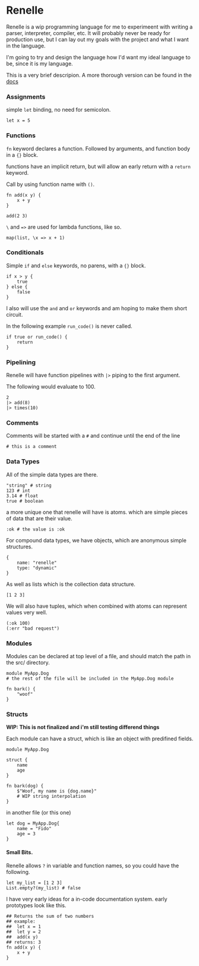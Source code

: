 # Renelle

Renelle is a wip programming language for me to experimeent with writing a parser, interpreter, compiler, etc. It will probably never be ready for production use, but I can lay out my goals with the project and what I want in the language.

I'm going to try and design the language how I'd want my ideal language to be, since it is my language.

This is a very brief descripion. A more thorough version can be found in the [docs](http://docs.renelle.org)

### Assignments
simple `let` binding, no need for semicolon.

`let x = 5`

### Functions

`fn` keyword declares a function. Followed by arguments, and function body in a `{}` block.

functions have an implicit return, but will allow an early return with a `return` keyword.

Call by using function name with `()`.

```
fn add(x y) {
    x + y
}

add(2 3)
```

`\` and `=>` are used for lambda functions, like so.

```
map(list, \x => x + 1)
```

### Conditionals

Simple `if` and `else` keywords, no parens, with a `{}` block.

```
if x > y {
    true
} else {
    false
}
```

I also will use the `and` and `or` keywords and am hoping to make them short circuit.

In the following example `run_code()` is never called.
```
if true or run_code() {
    return
}
```

### Pipelining

Renelle will have function pipelines with `|>` piping to the first argument.

The following would evaluate to 100.

```
2
|> add(8)
|> times(10)
```

### Comments

Comments will be started with a `#` and continue until the end of the line

```
# this is a comment
```

### Data Types

All of the simple data types are there.

```
"string" # string
123 # int
3.14 # float
true # boolean
```

a more unique one that renelle will have is atoms. which are simple pieces of data that are their value.

```
:ok # the value is :ok
```

For compound data types, we have objects, which are anonymous simple structures.

```
{
    name: "renelle"
    type: "dynamic"
}
```

As well as lists which is the collection data structure.

```
[1 2 3]
```

We will also have tuples, which when combined with atoms can represent values very well.

```
(:ok 100)
(:err "bad request")
```

### Modules

Modules can be declared at top level of a file, and should match the path in the src/ directory.

```
module MyApp.Dog 
# the rest of the file will be included in the MyApp.Dog module

fn bark() {
    "woof"
}
```

### Structs

**WIP: This is not finalized and i'm still testing differend things**

Each module can have a struct, which is like an object with predifined fields.

```
module MyApp.Dog

struct {
    name
    age
}

fn bark(dog) {
    $"Woof, my name is {dog.name}"
    # WIP string interpolation
}
```
in another file (or this one)

```
let dog = MyApp.Dog{
    name = "Fido"
    age = 3
}
```

#### Small Bits.

Renelle allows `?` in variable and function names, so you could have the following.

```
let my_list = [1 2 3]
List.empty?(my_list) # false
```

I have very early ideas for a in-code documentation system. early prototypes look like this.

```
## Returns the sum of two numbers
## example:
##  let x = 1
##  let y = 2
##  add(x y)
## returns: 3 
fn add(x y) {
    x + y
}
```

